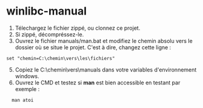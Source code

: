 # winlibc-manual
1. Télechargez le fichier zippé, ou clonnez ce projet.
2. Si zippé, décompréssez-le.
3. Ouvrez le fichier manuals/man.bat et modifiez le chemin absolu vers le dossier où se situe le projet. C'est à dire, changez cette ligne :
```
set "chemin=C:\chemin\vers\les\fichiers"
```
5. Copiez le C:\chemin\vers\manuals dans votre variables d'environnement windows.
6. Ouvrez le CMD et testez si **man** est bien accessible en testant par exemple :
```
  man atoi
```
